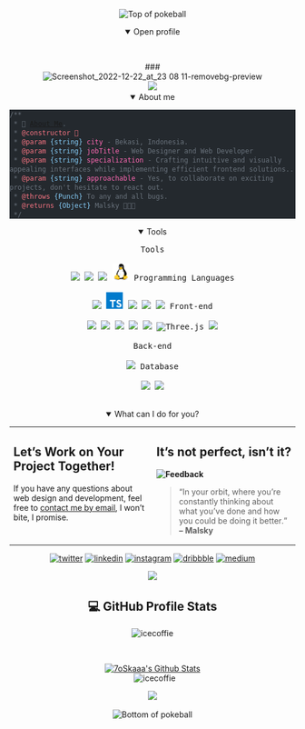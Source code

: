 <div align="center">
<p><img src="https://user-images.githubusercontent.com/44261381/209363264-ac854d3c-2cc2-44c4-928e-8a08d1013f46.png" alt="Top of pokeball"></p>
<details open="">
<summary class="custom-cursor-on-hover">Open profile</summary>
<p><br></p>
<div>
###
  <div align="center">
<img height="180" width="160" alt="Screenshot_2022-12-22_at_23 08 11-removebg-preview" src="https://github.com/user-attachments/assets/c3653b68-b36c-456e-8dd1-5e0a2efa1251">

  </div>
  <div align="center">
      <a href="https://git.io/typing-svg"><img src="https://readme-typing-svg.demolab.com?font=VT323&amp;size=35&amp;duration=3500&amp;pause=300&amp;color=87CEFA&amp;center=true&amp;vCenter=true&amp;width=500&amp;lines=Hola!+I'm+Malsky;Designer+And+Developer; " typing="" svg"=""></a>
  </div>
</div>
<details open="">
<summary class="custom-cursor-on-hover">About me</summary>
<div align="left">
<pre class="astro-code github-dark" style="background-color:#24292e;color:#e1e4e8; overflow-x: auto;" tabindex="0"><code><span class="line"><span style="color:#6A737D">/**</span></span>
<span class="line"><span style="color:#6A737D"> * 🧊 <a href="https://malikashkl.netlify.app">About Me</a>.</span></span>
<span class="line"><span style="color:#6A737D"> * </span><span style="color:#F97583">@constructor 🚀</span></span>
<span class="line"><span style="color:#6A737D"> * </span><span style="color:#F97583">@param</span><span style="color:#87CEFA"> {string}</span><span style="color:#FF69B4"> city</span><span style="color:#6A737D"> - Bekasi, Indonesia.</span></span>
<span class="line"><span style="color:#6A737D"> * </span><span style="color:#F97583">@param</span><span style="color:#87CEFA"> {string}</span><span style="color:#FF69B4"> jobTitle</span><span style="color:#6A737D"> - Web Designer and Web Developer</span></span>
<span class="line"><span style="color:#6A737D"> * </span><span style="color:#F97583">@param</span><span style="color:#87CEFA"> {string}</span><span style="color:#FF69B4"> specialization</span><span style="color:#6A737D"> - Crafting intuitive and visually appealing interfaces while implementing efficient frontend solutions..</span></span>
<span class="line"><span style="color:#6A737D"> * </span><span style="color:#F97583">@param</span><span style="color:#87CEFA"> {string}</span><span style="color:#FF69B4"> approachable</span><span style="color:#6A737D"> - Yes, to collaborate on exciting projects, don't hesitate to react out.</span></span>
<span class="line"><span style="color:#6A737D"> * </span><span style="color:#F97583">@throws</span><span style="color:#87CEFA"> {Punch}</span><span style="color:#6A737D"> To any and all bugs.</span></span>
<span class="line"><span style="color:#6A737D"> * </span><span style="color:#F97583">@returns</span><span style="color:#87CEFA"> {Object}</span><span style="color:#6A737D"> Malsky 👩🏻‍💻</span></span>
<span class="line"><span style="color:#6A737D"> */</span></span></code></pre>
</div>
</details>
<details open="">
<summary class="custom-cursor-on-hover">Tools</summary>
<div>
  <p style="display: inline-block;" align="center">
<kbd>
      <kbd>Tools</kbd>
      <br>
      <br>
      <img width="30px" src="https://cdn.jsdelivr.net/gh/devicons/devicon/icons/vscode/vscode-original.svg">
      <img width="30px" src="https://www.vectorlogo.zone/logos/figma/figma-icon.svg">
      <img width="30px" src="https://www.vectorlogo.zone/logos/framer/framer-icon.svg">
      <img width="30px" src="https://raw.githubusercontent.com/devicons/devicon/master/icons/linux/linux-original.svg">
  </kbd>
    <kbd>
      <kbd>Programming Languages</kbd>
      <br>
      <br>
      <img width="30px" src="https://cdn.jsdelivr.net/gh/devicons/devicon/icons/javascript/javascript-original.svg">    
      <img src="https://raw.githubusercontent.com/devicons/devicon/master/icons/typescript/typescript-original.svg" alt="TypeScript" width="30px"/>
      <img width="30px" src="https://cdn.jsdelivr.net/gh/devicons/devicon/icons/python/python-original.svg"> 
      <img width="30px" src="https://cdn.jsdelivr.net/gh/devicons/devicon/icons/cplusplus/cplusplus-original.svg"> 
      <img width="30px" src="https://cdn.jsdelivr.net/gh/devicons/devicon/icons/java/java-original.svg"> 
    </kbd>
    <kbd>
      <kbd>Front-end</kbd>
      <br>
      <br>
      <img width="30px" src="https://cdn.jsdelivr.net/gh/devicons/devicon/icons/html5/html5-original.svg"> 
      <img width="30px" src="https://cdn.jsdelivr.net/gh/devicons/devicon/icons/css3/css3-plain-wordmark.svg"> 
      <img width="30px" src="https://profilinator.rishav.dev/skills-assets/bootstrap-plain.svg"> 
      <img src="https://skillicons.dev/icons?i=tailwind" width="30px"/>
      <img width="30px" src="https://cdn.jsdelivr.net/gh/devicons/devicon/icons/react/react-original.svg">
  	<img src="https://threejs.org/files/favicon.ico" alt="Three.js" width="30px" alt="Three.js" width="30px" />
      <img width="30px" src="https://cdn.jsdelivr.net/gh/devicons/devicon/icons/jquery/jquery-plain.svg">
    </kbd>
<br>
<br>
    <kbd>
      <kbd>Back-end</kbd>
      <br>
      <br>
      <img width="30px" src="https://cdn.jsdelivr.net/gh/devicons/devicon/icons/nodejs/nodejs-original.svg">
    </kbd>
    <kbd>
      <kbd>Database</kbd>
      <br>
      <br>
      <img width="30px" src="https://cdn.jsdelivr.net/gh/devicons/devicon/icons/postgresql/postgresql-original.svg">
      <img width="30px" src="https://cdn.jsdelivr.net/gh/devicons/devicon/icons/mongodb/mongodb-plain.svg">
    </kbd>
    <br>
    <br>
</p>
        <details open="">
            <summary class="custom-cursor-on-hover">What can I do for you?</summary>
            <table style="border: none">
                <tbody><tr>
                    <td width="50%" valign="top">
                        <h2>Let’s Work on Your Project Together!</h2>
                        <p>If you have any questions about web design and development, feel free to <a href="mailto:aboutmalsky@gmail.com">contact me by email</a>, I won’t bite, I promise.</p>
                    </td>
                    <td width="50%" valign="top">
                        <h2>It’s not perfect, isn’t it?</h2>
                        <p><strong><img alt="Feedback" src="https://img.shields.io/badge/Ask%20me-anything-1abc9c.svg"></strong></p>
                        <blockquote>“In your orbit, where you’re constantly thinking about what you’ve done and how you could be doing it better.”
                            <br><strong>– Malsky</strong>
                        </blockquote>
                    </td>
                </tr>
            </tbody></table>
<div align="center">
<p><a target="_blank" href="https://twitter.com/msyncq" style="display: inline-block;"><img src="https://img.shields.io/badge/twitter-x?style=for-the-badge&amp;logo=x&amp;logoColor=white&amp;color=%230f1419" alt="twitter"></a>
<a target="_blank" href="https://www.linkedin.com/in/malikashkl" style="display: inline-block;"><img src="https://img.shields.io/badge/linkedin-logo?style=for-the-badge&amp;logo=linkedin&amp;logoColor=white&amp;color=%230a77b6" alt="linkedin"></a>
<a target="_blank" href="https://www.instagram.com/msync.tech" style="display: inline-block;"><img src="https://img.shields.io/badge/instagram-logo?style=for-the-badge&amp;logo=instagram&amp;logoColor=white&amp;color=%23F35369" alt="instagram"></a>
<a target="_blank" href="https://dribbble.com/msync" style="display: inline-block;"><img src="https://img.shields.io/badge/dribbble-logo?style=for-the-badge&amp;logo=dribbble&amp;logoColor=white&amp;color=%23ea64d9" alt="dribbble"></a>
<a target="_blank" href="https://medium.com/@malsky" style="display: inline-block;"><img src="https://img.shields.io/badge/medium-logo?style=for-the-badge&amp;logo=medium&amp;logoColor=white&amp;color=black" alt="medium"></a></p>
<p><img src="https://user-images.githubusercontent.com/73097560/115834477-dbab4500-a447-11eb-908a-139a6edaec5c.gif"></p>
<h2 id="-streak-stats">💻 GitHub Profile Stats</h2>
<p align="center"><img src="https://github-readme-streak-stats.herokuapp.com/?user=icecoffie&amp;theme=algolia" alt="icecoffie"></p>
  <br>
  <p align="center">
    <a href="https://github.com/anuraghazra/github-readme-stats"><img alt="7oSkaaa's Github Stats" src="https://github-readme-stats.vercel.app/api?username=icecoffie&amp;show_icons=true&amp;count_private=true&amp;theme=algolia" height="192px"></a>
<br>
  &nbsp;
	  <img src="https://github-readme-stats.vercel.app/api/top-langs?username=icecoffie&amp;langs_count=10&amp;show_icons=true&amp;locale=en&amp;layout=compact&amp;theme=algolia" alt="icecoffie" height="192px">
  <br>
  </p>
<p><img src="https://user-images.githubusercontent.com/73097560/115834477-dbab4500-a447-11eb-908a-139a6edaec5c.gif"></p>
</div><p></p></details></div></details></details></div>
<div align="center">
<img src="https://user-images.githubusercontent.com/44261381/209363271-905d2a5e-8a18-44c0-a450-45dddd4d5036.png" alt="Bottom of pokeball"></div>
